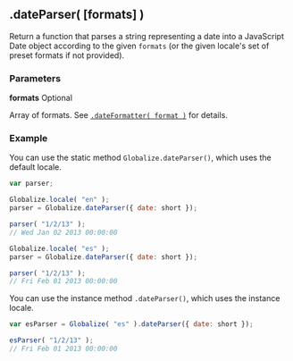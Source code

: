 ## .dateParser( [formats] )

Return a function that parses a string representing a date into a JavaScript
Date object according to the given `formats` (or the given locale's set of
preset formats if not provided).

### Parameters

**formats** Optional

Array of formats. See [`.dateFormatter( format )`](./date-formatter.md) for
details.

### Example

You can use the static method `Globalize.dateParser()`, which uses the default
locale.

```javascript
var parser;

Globalize.locale( "en" );
parser = Globalize.dateParser({ date: short });

parser( "1/2/13" );
// Wed Jan 02 2013 00:00:00

Globalize.locale( "es" );
parser = Globalize.dateParser({ date: short });

parser( "1/2/13" );
// Fri Feb 01 2013 00:00:00
```

You can use the instance method `.dateParser()`, which uses the instance locale.

```javascript
var esParser = Globalize( "es" ).dateParser({ date: short });

esParser( "1/2/13" );
// Fri Feb 01 2013 00:00:00
```
